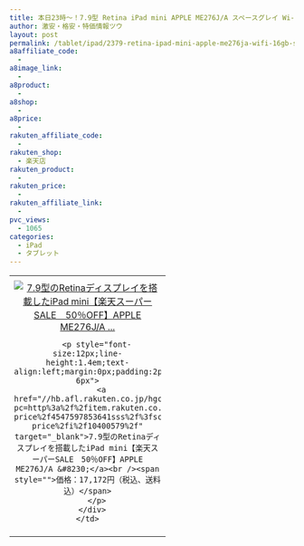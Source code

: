 ```yaml
---
title: 本日23時～！7.9型 Retina iPad mini APPLE ME276J/A スペースグレイ Wi-Fiモデル 16GB 楽天スーパーSALE 50％OFF激安特価17,172円！送料無料！
author: 激安・格安・特価情報ツウ
layout: post
permalink: /tablet/ipad/2379-retina-ipad-mini-apple-me276ja-wifi-16gb-sale-50off17172.html
a8affiliate_code:
  -
a8image_link:
  -
a8product:
  -
a8shop:
  -
a8price:
  -
rakuten_affiliate_code:
  -
rakuten_shop:
  - 楽天店
rakuten_product:
  -
rakuten_price:
  -
rakuten_affiliate_link:
  -
pvc_views:
  - 1065
categories:
  - iPad
  - タブレット
---
```

<table border="0" cellpadding="0" cellspacing="0">
  <tr>
    <td valign="top">
      <div style="border:1px none;margin:0px;padding:6px 0px;width:260px;text-align:center;float:left">
        <a href="//hb.afl.rakuten.co.jp/hgc/0c732d0a.bc29f002.0c732d0b.d1950f69/?pc=http%3a%2f%2fitem.rakuten.co.jp%2fa-price%2f4547597853641sss%2f%3fscid%3daf_link_tbl&m=http%3a%2f%2fm.rakuten.co.jp%2fa-price%2fi%2f10400579%2f" target="_blank"><img src="//hbb.afl.rakuten.co.jp/hgb/?pc=http%3a%2f%2fthumbnail.image.rakuten.co.jp%2f%400_mall%2fa-price%2fcabinet%2f2013%2fpicture07%2f4547597853641.jpg%3f_ex%3d240x240&m=http%3a%2f%2fthumbnail.image.rakuten.co.jp%2f%400_mall%2fa-price%2fcabinet%2f2013%2fpicture07%2f4547597853641.jpg" alt="7.9型のRetinaディスプレイを搭載したiPad mini【楽天スーパーSALE　50％OFF】APPLE ME276J/A ..." border="0" style="margin:0px;padding:0px" /></a>

        <p style="font-size:12px;line-height:1.4em;text-align:left;margin:0px;padding:2px 6px">
          <a href="//hb.afl.rakuten.co.jp/hgc/0c732d0a.bc29f002.0c732d0b.d1950f69/?pc=http%3a%2f%2fitem.rakuten.co.jp%2fa-price%2f4547597853641sss%2f%3fscid%3daf_link_tbl&m=http%3a%2f%2fm.rakuten.co.jp%2fa-price%2fi%2f10400579%2f" target="_blank">7.9型のRetinaディスプレイを搭載したiPad mini【楽天スーパーSALE　50％OFF】APPLE ME276J/A &#8230;</a><br /><span style="">価格：17,172円（税込、送料込）</span>
        </p>
      </div>
    </td>
  </tr>
</table>